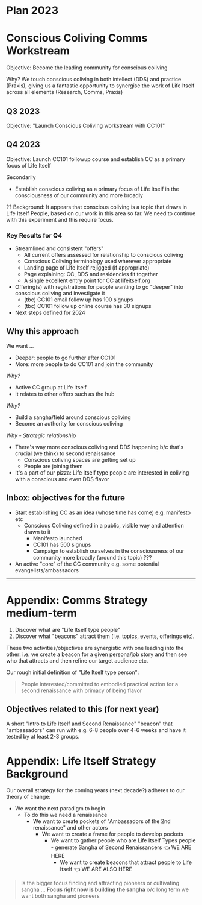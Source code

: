# Plan 2023

# Conscious Coliving Comms Workstream

Objective: Become the leading community for conscious coliving

Why? We touch conscious coliving in both intellect (DDS) and practice (Praxis), giving us a fantastic opportunity to synergise the work of Life Itself across all elements (Research, Comms, Praxis) 

## Q3 2023

Objective: "Launch Conscious Coliving workstream with CC101"

## Q4 2023

Objective: Launch CC101 followup course and establish CC as a primary focus of Life Itself

Secondarily

- Establish conscious coliving as a primary focus of Life Itself in the consciousness of our community and more broadly

?? Background: It appears that conscious coliving is a topic that draws in Life Itself People, based on our work in this area so far. We need to continue with this experiment and this require focus.

### Key Results for Q4 

- Streamlined and consistent "offers"
  - All current offers assessed for relationship to conscious coliving
  - Conscious Coliving terminology used wherever appropriate
  - Landing page of Life Itself rejigged (if appropriate)
  - Page explaining: CC, DDS and residencies fit together
  - A single excellent entry point for CC at lifeitself.org
- Offering(s) with registrations for people wanting to go "deeper" into conscious coliving and investigate it
  - (tbc) CC101 email follow up has 100 signups
  - (tbc) CC101 follow up online course has 30 signups
- Next steps defined for 2024

## Why this approach

We want ...

- Deeper: people to go further after CC101
- More: more people to do CC101 and join the community

*Why?*

- Active CC group at Life Itself
- It relates to other offers such as the hub

*Why?*

- Build a sangha/field around conscious coliving
- Become an authority for conscious coliving

*Why - Strategic relationship*

- There's way more conscious coliving and DDS happening b/c that's crucial (we think) to second renaissance
  - Conscious coliving spaces are getting set up
  - People are joining them
- It's a part of our pizza: Life Itself type people are interested in coliving with a conscious and even DDS flavor

## Inbox: objectives for the future

- Start establishing CC as an idea (whose time has come) e.g. manifesto etc
  - Conscious Coliving defined in a public, visible way and attention drawn to it 
    - Manifesto launched
    - CC101 has 500 signups
    - Campaign to establish ourselves in the consciousness of our community more broadly (around this topic) ???
- An active "core" of the CC community e.g. some potential evangelists/ambassadors

---

# Appendix: Comms Strategy medium-term

1. Discover what are "Life Itself type people" 
2. Discover what "beacons" attract them (i.e. topics, events, offerings etc).

These two activities/objectives are synergistic with one leading into the other: i.e. we create a beacon for a given persona/job story and then see who that attracts and then refine our target audience etc.

Our rough initial definition of "Life Itself type person":

> People interested/committed to embodied practical action for a second renaissance with primacy of being flavor

## Objectives related to this (for next year)

A short "Intro to Life Itself and Second Renaissance" "beacon" that "ambassadors" can run with e.g. 6-8 people over 4-6 weeks and have it tested by at least 2-3 groups.

# Appendix: Life Itself Strategy Background

Our overall strategy for the coming years (next decade?) adheres to our theory of change:

- We want the next paradigm to begin
  - To do this we need a renaissance
    - We want to create pockets of "Ambassadors of the 2nd renaissance" and other actors
      - We want to create a frame for people to develop pockets
        - We want to gather people who are Life Itself Types people - generate Sangha of Second Renaissancers 👈 WE ARE HERE 
          - We want to create beacons that attract people to Life Itself 👈 WE ARE ALSO HERE

> Is the bigger focus finding and attracting pioneers or cultivating sangha ... **Focus right now is building the sangha** 
o/c long term we want both sangha and pioneers
